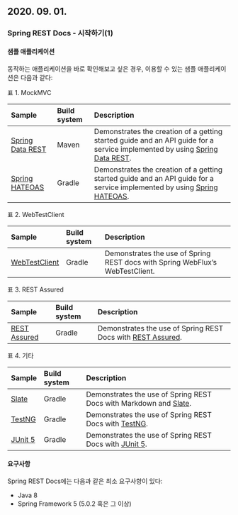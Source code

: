 ## 2020. 09. 01.

### Spring REST Docs - 시작하기(1)

#### 샘플 애플리케이션

동작하는 애플리케이션을 바로 확인해보고 싶은 경우, 이용할 수 있는 샘플 애플리케이션은 다음과 같다:

표 1. MockMVC

| Sample                                                       | Build system | Description                                                  |
| :----------------------------------------------------------- | :----------- | :----------------------------------------------------------- |
| [Spring Data REST](https://github.com/spring-projects/spring-restdocs/tree/v2.0.4.RELEASE/samples/rest-notes-spring-data-rest) | Maven        | Demonstrates the creation of a getting started guide and an API guide for a service implemented by using [Spring Data REST](https://projects.spring.io/spring-data-rest/). |
| [Spring HATEOAS](https://github.com/spring-projects/spring-restdocs/tree/v2.0.4.RELEASE/samples/rest-notes-spring-hateoas) | Gradle       | Demonstrates the creation of a getting started guide and an API guide for a service implemented by using [Spring HATEOAS](https://projects.spring.io/spring-hateoas/). |

표 2. WebTestClient

| Sample                                                       | Build system | Description                                                  |
| :----------------------------------------------------------- | :----------- | :----------------------------------------------------------- |
| [WebTestClient](https://github.com/spring-projects/spring-restdocs/tree/v2.0.4.RELEASE/samples/web-test-client) | Gradle       | Demonstrates the use of Spring REST docs with Spring WebFlux’s WebTestClient. |

표 3. REST Assured

| Sample                                                       | Build system | Description                                                  |
| :----------------------------------------------------------- | :----------- | :----------------------------------------------------------- |
| [REST Assured](https://github.com/spring-projects/spring-restdocs/tree/v2.0.4.RELEASE/samples/rest-assured) | Gradle       | Demonstrates the use of Spring REST Docs with [REST Assured](http://rest-assured.io/). |

표 4. 기타

| Sample                                                       | Build system | Description                                                  |
| :----------------------------------------------------------- | :----------- | :----------------------------------------------------------- |
| [Slate](https://github.com/spring-projects/spring-restdocs/tree/v2.0.4.RELEASE/samples/rest-notes-slate) | Gradle       | Demonstrates the use of Spring REST Docs with Markdown and [Slate](https://github.com/tripit/slate). |
| [TestNG](https://github.com/spring-projects/spring-restdocs/tree/v2.0.4.RELEASE/samples/testng) | Gradle       | Demonstrates the use of Spring REST Docs with [TestNG](http://testng.org/). |
| [JUnit 5](https://github.com/spring-projects/spring-restdocs/tree/v2.0.4.RELEASE/samples/junit5) | Gradle       | Demonstrates the use of Spring REST Docs with [JUnit 5](https://junit.org/junit5/). |



#### 요구사항

Spring REST Docs에는 다음과 같은 최소 요구사항이 있다:

* Java 8
* Spring Framework 5 (5.0.2 혹은 그 이상)

